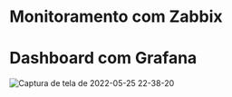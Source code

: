 # Monitoramento com Zabbix 








# Dashboard com Grafana

![Captura de tela de 2022-05-25 22-38-20](https://user-images.githubusercontent.com/102430464/170397995-de814d7c-0d18-4d44-ae9a-398414bc6bf9.png)
